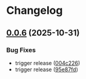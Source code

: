 # Changelog

## [0.0.6](https://github.com/dinissitdikov-ux/logistics-mono/compare/v0.0.5...v0.0.6) (2025-10-31)


### Bug Fixes

* trigger release ([004c226](https://github.com/dinissitdikov-ux/logistics-mono/commit/004c2262a8fe9ce3f7508cde02d206655f56218c))
* trigger release ([95e87fd](https://github.com/dinissitdikov-ux/logistics-mono/commit/95e87fd30726da2aa30edcd2cc4f042d93c10123))
